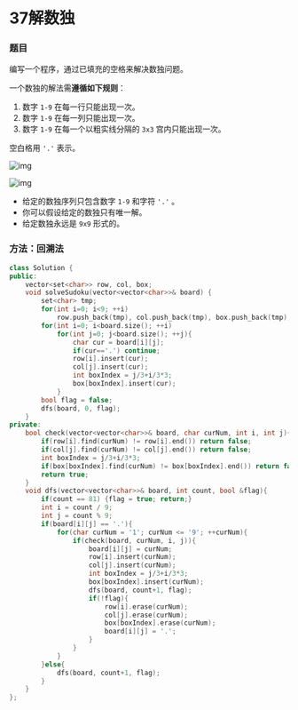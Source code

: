 # 37解数独

### 题目

编写一个程序，通过已填充的空格来解决数独问题。

一个数独的解法需**遵循如下规则**：

1. 数字 `1-9` 在每一行只能出现一次。
2. 数字 `1-9` 在每一列只能出现一次。
3. 数字 `1-9` 在每一个以粗实线分隔的 `3x3` 宫内只能出现一次。

空白格用 `'.'` 表示。

![img](http://upload.wikimedia.org/wikipedia/commons/thumb/f/ff/Sudoku-by-L2G-20050714.svg/250px-Sudoku-by-L2G-20050714.svg.png)

![img](http://upload.wikimedia.org/wikipedia/commons/thumb/3/31/Sudoku-by-L2G-20050714_solution.svg/250px-Sudoku-by-L2G-20050714_solution.svg.png)

- 给定的数独序列只包含数字 `1-9` 和字符 `'.'` 。
- 你可以假设给定的数独只有唯一解。
- 给定数独永远是 `9x9` 形式的。

### 方法：回溯法

```c++
class Solution {
public:
    vector<set<char>> row, col, box;   
    void solveSudoku(vector<vector<char>>& board) {
        set<char> tmp;
        for(int i=0; i<9; ++i)
            row.push_back(tmp), col.push_back(tmp), box.push_back(tmp);
        for(int i=0; i<board.size(); ++i)
            for(int j=0; j<board.size(); ++j){
                char cur = board[i][j];
                if(cur=='.') continue;
                row[i].insert(cur);
                col[j].insert(cur);
                int boxIndex = j/3+i/3*3;
                box[boxIndex].insert(cur);
            }
        bool flag = false;
        dfs(board, 0, flag);
    }
private:
    bool check(vector<vector<char>>& board, char curNum, int i, int j){
        if(row[i].find(curNum) != row[i].end()) return false;
        if(col[j].find(curNum) != col[j].end()) return false;
        int boxIndex = j/3+i/3*3;
        if(box[boxIndex].find(curNum) != box[boxIndex].end()) return false;
        return true;
    }
    void dfs(vector<vector<char>>& board, int count, bool &flag){
        if(count == 81) {flag = true; return;}
        int i = count / 9;
        int j = count % 9;
        if(board[i][j] == '.'){
            for(char curNum = '1'; curNum <= '9'; ++curNum){
                if(check(board, curNum, i, j)){
                    board[i][j] = curNum;
                    row[i].insert(curNum);
                    col[j].insert(curNum);
                    int boxIndex = j/3+i/3*3;
                    box[boxIndex].insert(curNum);
                    dfs(board, count+1, flag);
                    if(!flag){
                        row[i].erase(curNum);
                        col[j].erase(curNum);
                        box[boxIndex].erase(curNum);
                        board[i][j] = '.';
                    }
                }
            }
        }else{
            dfs(board, count+1, flag);
        }
    }
};
```